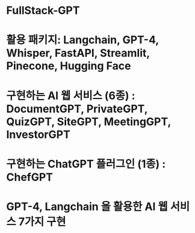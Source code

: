# FullStack-GPT

# 활용 패키지: Langchain, GPT-4, Whisper, FastAPI, Streamlit, Pinecone, Hugging Face

# 구현하는 AI 웹 서비스 (6종) : DocumentGPT, PrivateGPT, QuizGPT, SiteGPT, MeetingGPT, InvestorGPT

# 구현하는 ChatGPT 플러그인 (1종) : ChefGPT

# GPT-4, Langchain 을 활용한 AI 웹 서비스 7가지 구현